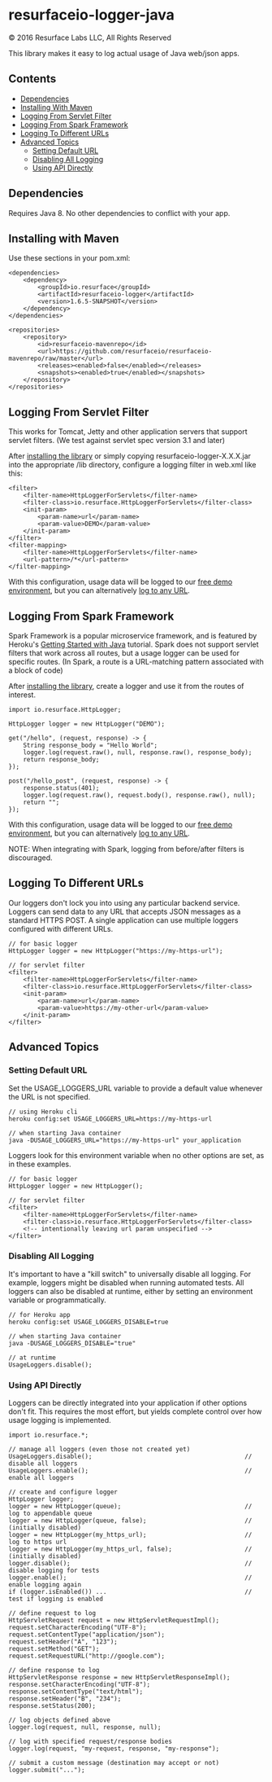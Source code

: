 # resurfaceio-logger-java
&copy; 2016 Resurface Labs LLC, All Rights Reserved

This library makes it easy to log actual usage of Java web/json apps.

## Contents

<ul>
<li><a href="#dependencies">Dependencies</a></li>
<li><a href="#installing_with_maven">Installing With Maven</a></li>
<li><a href="#logging_from_servlet_filter">Logging From Servlet Filter</a></li>
<li><a href="#logging_from_spark_framework">Logging From Spark Framework</a></li>
<li><a href="#logging_to_different_urls">Logging To Different URLs</a></li>
<li><a href="#advanced_topics">Advanced Topics</a><ul>
<li><a href="#setting_default_url">Setting Default URL</a></li>
<li><a href="#disabling_all_logging">Disabling All Logging</a></li>
<li><a href="#using_api_directly">Using API Directly</a></li>
</ul></li>
</ul>

<a name="dependencies"/>

## Dependencies

Requires Java 8. No other dependencies to conflict with your app.

<a name="installing_with_maven"/>

## Installing with Maven

Use these sections in your pom.xml:

    <dependencies>
        <dependency>
            <groupId>io.resurface</groupId>
            <artifactId>resurfaceio-logger</artifactId>
            <version>1.6.5-SNAPSHOT</version>
        </dependency>
    </dependencies>

    <repositories>
        <repository>
            <id>resurfaceio-mavenrepo</id>
            <url>https://github.com/resurfaceio/resurfaceio-mavenrepo/raw/master</url>
            <releases><enabled>false</enabled></releases>
            <snapshots><enabled>true</enabled></snapshots>
        </repository>
    </repositories>

<a name="logging_from_servlet_filter"/>

## Logging From Servlet Filter

This works for Tomcat, Jetty and other application servers that support servlet filters. (We test against servlet spec version 
3.1 and later)

After <a href="#installing_with_maven">installing the library</a> or simply copying resurfaceio-logger-X.X.X.jar
into the appropriate /lib directory, configure a logging filter in web.xml like this:

    <filter>
        <filter-name>HttpLoggerForServlets</filter-name>
        <filter-class>io.resurface.HttpLoggerForServlets</filter-class>
        <init-param>
            <param-name>url</param-name>
            <param-value>DEMO</param-value>
        </init-param>
    </filter>
    <filter-mapping>
        <filter-name>HttpLoggerForServlets</filter-name>
        <url-pattern>/*</url-pattern>
    </filter-mapping>
    
With this configuration, usage data will be logged to our 
[free demo environment](https://demo-resurfaceio.herokuapp.com/messages), but you can alternatively
<a href="#logging_to_different_urls">log to any URL</a>.

<a name="logging_from_spark_framework"/>

## Logging From Spark Framework

Spark Framework is a popular microservice framework, and is featured by Heroku's
[Getting Started with Java](https://devcenter.heroku.com/articles/getting-started-with-java) tutorial. Spark does not support
servlet filters that work across all routes, but a usage logger can be used for specific routes. (In Spark, a route is a 
URL-matching pattern associated with a block of code)

After <a href="#installing_with_maven">installing the library</a>, create a logger and use it from the routes of interest.

    import io.resurface.HttpLogger;

    HttpLogger logger = new HttpLogger("DEMO");

    get("/hello", (request, response) -> {
        String response_body = "Hello World";
        logger.log(request.raw(), null, response.raw(), response_body);
        return response_body;
    });

    post("/hello_post", (request, response) -> {
        response.status(401);
        logger.log(request.raw(), request.body(), response.raw(), null);
        return "";
    });

With this configuration, usage data will be logged to our 
[free demo environment](https://demo-resurfaceio.herokuapp.com/messages), but you can alternatively
<a href="#logging_to_different_urls">log to any URL</a>.

NOTE: When integrating with Spark, logging from before/after filters is discouraged.

<a name="logging_to_different_urls"/>

## Logging To Different URLs

Our loggers don't lock you into using any particular backend service. Loggers can send data to any URL that accepts JSON
messages as a standard HTTPS POST. A single application can use multiple loggers configured with different URLs.

    // for basic logger
    HttpLogger logger = new HttpLogger("https://my-https-url");

    // for servlet filter
    <filter>
        <filter-name>HttpLoggerForServlets</filter-name>
        <filter-class>io.resurface.HttpLoggerForServlets</filter-class>
        <init-param>
            <param-name>url</param-name>
            <param-value>https://my-other-url</param-value>
        </init-param>
    </filter>

<a name="advanced_topics"/>

## Advanced Topics

<a name="setting_default_url"/>

### Setting Default URL

Set the USAGE_LOGGERS_URL variable to provide a default value whenever the URL is not specified.

    // using Heroku cli
    heroku config:set USAGE_LOGGERS_URL=https://my-https-url

    // when starting Java container
    java -DUSAGE_LOGGERS_URL="https://my-https-url" your_application

Loggers look for this environment variable when no other options are set, as in these examples.

    // for basic logger
    HttpLogger logger = new HttpLogger();

    // for servlet filter
    <filter>
        <filter-name>HttpLoggerForServlets</filter-name>
        <filter-class>io.resurface.HttpLoggerForServlets</filter-class>
        <!-- intentionally leaving url param unspecified -->
    </filter>

<a name="disabling_all_logging"/>

### Disabling All Logging

It's important to have a "kill switch" to universally disable all logging. For example, loggers might be disabled when
running automated tests. All loggers can also be disabled at runtime, either by setting an environment variable or
programmatically.

    // for Heroku app
    heroku config:set USAGE_LOGGERS_DISABLE=true

    // when starting Java container
    java -DUSAGE_LOGGERS_DISABLE="true"

    // at runtime
    UsageLoggers.disable();

<a name="using_api_directly"/>

### Using API Directly

Loggers can be directly integrated into your application if other options don't fit. This requires the most effort, but
yields complete control over how usage logging is implemented.

    import io.resurface.*;

    // manage all loggers (even those not created yet)
    UsageLoggers.disable();                                          // disable all loggers
    UsageLoggers.enable();                                           // enable all loggers

    // create and configure logger
    HttpLogger logger;
    logger = new HttpLogger(queue);                                  // log to appendable queue
    logger = new HttpLogger(queue, false);                           // (initially disabled)
    logger = new HttpLogger(my_https_url);                           // log to https url
    logger = new HttpLogger(my_https_url, false);                    // (initially disabled)
    logger.disable();                                                // disable logging for tests
    logger.enable();                                                 // enable logging again
    if (logger.isEnabled()) ...                                      // test if logging is enabled

    // define request to log
    HttpServletRequest request = new HttpServletRequestImpl();
    request.setCharacterEncoding("UTF-8");
    request.setContentType("application/json");
    request.setHeader("A", "123");
    request.setMethod("GET");
    request.setRequestURL("http://google.com");

    // define response to log
    HttpServletResponse response = new HttpServletResponseImpl();
    response.setCharacterEncoding("UTF-8");
    response.setContentType("text/html");
    response.setHeader("B", "234");
    response.setStatus(200);

    // log objects defined above
    logger.log(request, null, response, null);

    // log with specified request/response bodies
    logger.log(request, "my-request, response, "my-response");

    // submit a custom message (destination may accept or not)
    logger.submit("...");

